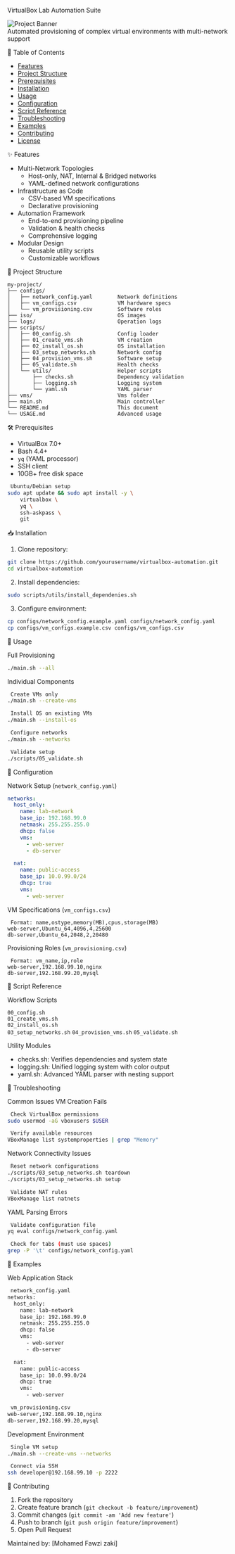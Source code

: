 VirtualBox Lab Automation Suite

![Project Banner](https://i.imgur.com/rymE6OF.png)  
Automated provisioning of complex virtual environments with multi-network support

📜 Table of Contents

- [Features](-features)
- [Project Structure](-project-structure)
- [Prerequisites](-prerequisites)
- [Installation](-installation)
- [Usage](-usage)
- [Configuration](-configuration)
- [Script Reference](-script-reference)
- [Troubleshooting](-troubleshooting)
- [Examples](-examples)
- [Contributing](-contributing)
- [License](-license)

✨ Features

- Multi-Network Topologies
  - Host-only, NAT, Internal & Bridged networks
  - YAML-defined network configurations
- Infrastructure as Code
  - CSV-based VM specifications
  - Declarative provisioning
- Automation Framework
  - End-to-end provisioning pipeline
  - Validation & health checks
  - Comprehensive logging
- Modular Design
  - Reusable utility scripts
  - Customizable workflows

📂 Project Structure

```
my-project/
├── configs/
│   ├── network_config.yaml        Network definitions
│   ├── vm_configs.csv             VM hardware specs
│   └── vm_provisioning.csv        Software roles
├── iso/                           OS images
├── logs/                          Operation logs
├── scripts/
│   ├── 00_config.sh               Config loader
│   ├── 01_create_vms.sh           VM creation
│   ├── 02_install_os.sh           OS installation
│   ├── 03_setup_networks.sh       Network config
│   ├── 04_provision_vms.sh        Software setup
│   ├── 05_validate.sh             Health checks
│   └── utils/                     Helper scripts
│       ├── checks.sh              Dependency validation
│       ├── logging.sh             Logging system
│       └── yaml.sh                YAML parser
├── vms/                           Vms folder
├── main.sh                        Main controller
└── README.md                      This document
└── USAGE.md                       Advanced usage
```

🛠️ Prerequisites

- VirtualBox 7.0+
- Bash 4.4+
- `yq` (YAML processor)
- SSH client
- 10GB+ free disk space

```bash
 Ubuntu/Debian setup
sudo apt update && sudo apt install -y \
    virtualbox \
    yq \
    ssh-askpass \
    git
```

📥 Installation

1. Clone repository:

```bash
git clone https://github.com/yourusername/virtualbox-automation.git
cd virtualbox-automation
```

2. Install dependencies:

```bash
sudo scripts/utils/install_dependenies.sh
```

3. Configure environment:

```bash
cp configs/network_config.example.yaml configs/network_config.yaml
cp configs/vm_configs.example.csv configs/vm_configs.csv
```

🚀 Usage

Full Provisioning

```bash
./main.sh --all
```

Individual Components

```bash
 Create VMs only
./main.sh --create-vms

 Install OS on existing VMs
./main.sh --install-os

 Configure networks
./main.sh --networks

 Validate setup
./scripts/05_validate.sh
```

🔧 Configuration

Network Setup (`network_config.yaml`)

```yaml
networks:
  host_only:
    name: lab-network
    base_ip: 192.168.99.0
    netmask: 255.255.255.0
    dhcp: false
    vms:
      - web-server
      - db-server

  nat:
    name: public-access
    base_ip: 10.0.99.0/24
    dhcp: true
    vms:
      - web-server
```

VM Specifications (`vm_configs.csv`)

```csv
 Format: name,ostype,memory(MB),cpus,storage(MB)
web-server,Ubuntu_64,4096,4,25600
db-server,Ubuntu_64,2048,2,20480
```

Provisioning Roles (`vm_provisioning.csv`)

```csv
 Format: vm_name,ip,role
web-server,192.168.99.10,nginx
db-server,192.168.99.20,mysql
```

📜 Script Reference

Workflow Scripts

`00_config.sh`  
 `01_create_vms.sh`  
 `02_install_os.sh`  
 `03_setup_networks.sh`
`04_provision_vms.sh`
`05_validate.sh`

Utility Modules

- checks.sh: Verifies dependencies and system state
- logging.sh: Unified logging system with color output
- yaml.sh: Advanced YAML parser with nesting support

🚨 Troubleshooting

Common Issues
VM Creation Fails

```bash
 Check VirtualBox permissions
sudo usermod -aG vboxusers $USER

 Verify available resources
VBoxManage list systemproperties | grep "Memory"
```

Network Connectivity Issues

```bash
 Reset network configurations
./scripts/03_setup_networks.sh teardown
./scripts/03_setup_networks.sh setup

 Validate NAT rules
VBoxManage list natnets
```

YAML Parsing Errors

```bash
 Validate configuration file
yq eval configs/network_config.yaml

 Check for tabs (must use spaces)
grep -P '\t' configs/network_config.yaml
```

🧩 Examples

Web Application Stack

```bash
 network_config.yaml
networks:
  host_only:
    name: lab-network
    base_ip: 192.168.99.0
    netmask: 255.255.255.0
    dhcp: false
    vms:
      - web-server
      - db-server

  nat:
    name: public-access
    base_ip: 10.0.99.0/24
    dhcp: true
    vms:
      - web-server

 vm_provisioning.csv
web-server,192.168.99.10,nginx
db-server,192.168.99.20,mysql
```

Development Environment

```bash
 Single VM setup
./main.sh --create-vms --networks

 Connect via SSH
ssh developer@192.168.99.10 -p 2222
```

🤝 Contributing

1. Fork the repository
2. Create feature branch (`git checkout -b feature/improvement`)
3. Commit changes (`git commit -am 'Add new feature'`)
4. Push to branch (`git push origin feature/improvement`)
5. Open Pull Request

Maintained by: [Mohamed Fawzi zaki]
